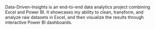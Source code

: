 Data-Driven-Insights is an end-to-end data analytics project combining Excel and Power BI.
It showcases my ability to clean, transform, and analyze raw datasets in Excel, and then
visualize the results through interactive Power BI dashboards.
